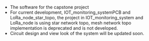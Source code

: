 - The software for the capstone project
- For current development, IOT_monitoring_systemPCB and LoRa_node_star_topo, the project in IOT_monitoring_system and LoRa_node is using star network topo, mesh network topo implementation is deprecated and is not developed.
- Circuit design and view look of the system will be updated soon.
